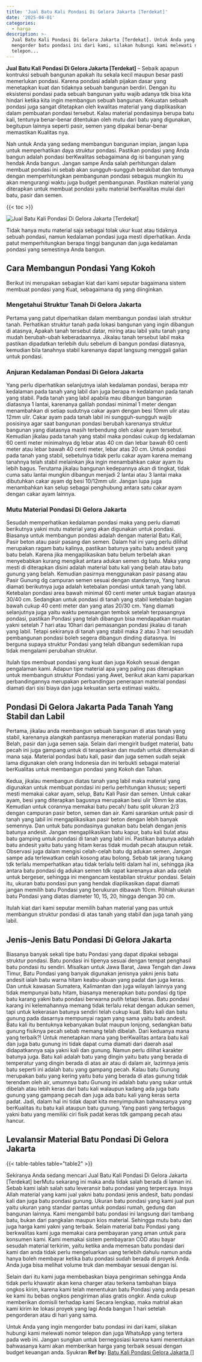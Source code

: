 ```yaml
---
title: 'Jual Batu Kali Pondasi Di Gelora Jakarta [Terdekat]'
date: '2025-04-01'
categories:
  - harga
description: >-
  Jual Batu Kali Pondasi Di Gelora Jakarta [Terdekat]. Untuk Anda yang ingin
  mengorder batu pondasi ini dari kami, silakan hubungi kami melewati nomor
  telepon...
---
```


**Jual Batu Kali Pondasi Di Gelora Jakarta \[Terdekat\]** – Sebaik apapun kontruksi sebuah bangunan apakah itu sekala kecil maupun besar pasti memerlukan pondasi. Karena pondasi adalah pijakan dasar yang menetapkan kuat dan tidaknya sebuah bangunan berdiri. Dengan itu eksistensi pondasi pada sebuah bangunan yaitu wajib adanya tdk bisa kita hindari ketika kita ingin membangun sebuah bangunan. Kekuatan sebuah pondasi juga sangat ditetapkan oleh kwalitas material yang diaplikasikan dalam pembuatan pondasi tersebut. Kalau material pondasinya berupa batu kali, tentunya benar-benar ditentukan oleh mutu dari batu yang digunakan, begitupun lainnya seperti pasir, semen yang dipakai benar-benar memastikan Kualitas nya.

Nah untuk Anda yang sedang membangun bangunan impian, jangan lupa untuk memperhatikan daya struktur pondasi. Pastikan pondasi yang Anda bangun adalah pondasi berKwalitas sebagaimana dg isi bangunan yang hendak Anda bangun. Jangan sampe Anda salah perhitungan dalam membuat pondasi ini sebab akan sungguh-sungguh berakibat dan tentunya dengan memperhitungkan pembangunan pondasi sebagus mungkin itu akan mengurangi waktu juga budget pembangunan. Pastikan material yang diterapkan untuk membuat pondasi yaitu material berKwalitas mulai dari batu, pasir dan semen.

{{< toc >}}

![Jual Batu Kali Pondasi Di Gelora Jakarta [Terdekat]](/images/jual-batu-kali-35.png)

Tidak hanya mutu material saja sebagai tolak ukur kuat atau tidaknya sebuah pondasi, namun kedalaman pondasi juga mesti diperhatikan. Anda patut memperhitungkan berapa tinggi bangunan dan juga kedalaman pondasi yang semestinya Anda bangun.

## Cara Membangun Pondasi Yang Kokoh

Berikut ini merupakan sebagian kiat dari kami seputar bagaimana sistem membuat pondasi yang Kuat, sebagaimana dg yang diinginkan.

### Mengetahui Struktur Tanah Di Gelora Jakarta

Pertama yang patut diperhatikan dalam membangun pondasi ialah struktur tanah. Perhatikan struktur tanah pada lokasi bangunan yang ingin dibangun di atasnya, Apakah tanah tersebut datar, miring atau labil yaitu tanah yang mudah berubah-ubah keberadaannya. Jikalau tanah tersebut labil maka pastikan dipadatkan terlebih dulu sebelum di bangun pondasi diatasnya, kemudian bila tanahnya stabil karenanya dapat langsung menggali galian untuk pondasi.

### Anjuran Kedalaman Pondasi Di Gelora Jakarta

Yang perlu diperhatikan selanjutnya ialah kedalaman pondasi, berapa mtr kedalaman pada tanah yang labil dan juga berapa m kedalaman pada tanah yang stabil. Pada tanah yang labil apabila mau dibangun bangunan diatasnya 1 lantai, karenanya galilah pondasi minimal 1 meter dengan menambahkan di setiap sudutnya cakar ayam dengan besi 10mm ulir atau 12mm ulir. Cakar ayam pada tanah labil ini sungguh-sungguh wajib posisinya agar saat bangunan pondasi berubah karenanya struktur bangunan yang diatasnya masih terbendung oleh cakar ayam tersebut. Kemudian jikalau pada tanah yang stabil maka pondasi cukup dg kedalaman 60 centi meter minimalnya dg lebar atas 40 cm dan lebar bawah 60 centi meter atau lebar bawah 40 centi meter, lebar atas 20 cm. Untuk pondasi pada tanah yang stabil, sebetulnya tidak perlu cakar ayam karena memang tanahnya telah stabil melainkan jika ingin menambahkan cakar ayam itu lebih bagus. Terutama jikalau bangunan kedepannya akan di tingkat, tidak cuma satu lantai mungkin dibangun menjadi 2 lantai atau 3 lantai maka dibutuhkan cakar ayam dg besi 10/12mm ulir. Jangan lupa juga menambahkan kan selup sebagai penghubung antara satu cakar ayam dengan cakar ayam lainnya.

### Mutu Material Pondasi Di Gelora Jakarta

Sesudah memperhatikan kedalaman pondasi maka yang perlu diamati berikutnya yakni mutu material yang akan digunakan untuk pondasi. Biasanya untuk membangun pondasi adalah dengan material Batu Kali, Pasir beton atau pasir pasang dan semen. Dalam hal ini yang perlu dilihat merupakan ragam batu kalinya, pastikan batunya yaitu batu andesit yang batu belah. Karena jika mengaplikasikan batu belum terbelah akan menyebabkan kurang mengikat antara adukan semen dg batu. Maka yang mesti di diterapkan disini adalah material batu kali yang belah atau batu gunung yang belah. Kemudian pasirnya menggunakan pasir pasang atau Pasir Gunung dg campuran semen sesuai dengan standarnya, Yang harus diamati berikutnya juga adalah ketebalan pondasi untuk tanah yang labil. Ketebalan pondasi area bawah minimal 60 centi meter untuk bagian atasnya 30/40 cm. Sedangkan untuk pondasi di tanah yang stabil ketebalan bagian bawah cukup 40 centi meter dan yang atas 20/30 cm. Yang diamati selanjutnya juga yaitu waktu pemasangan tembok setelah terpasangnya pondasi, pastikan Pondasi yang telah dibangun bisa mendapatkan muatan yakni setelah 7 hari atau 10hari dari pemasangan pondasi jikalau di tanah yang labil. Tetapi sekiranya di tanah yang stabil maka 2 atau 3 hari sesudah pembangunan pondasi boleh segera dibangun dinding diatasnya. Ini berguna supaya struktur Pondasi yang telah dibangun sedemikian rupa tidak mengalami perubahan struktur.

Itulah tips membuat pondasi yang kuat dan juga Kokoh sesuai dengan pengalaman kami. Adapun tipe material apa yang paling pas diterapkan untuk membangun struktur Pondasi yang Awet, berikut akan kami paparkan perbandingannya merupakan perbandingan penerapan material pondasi diamati dari sisi biaya dan juga kekuatan serta estimasi waktu.

## Pondasi Di Gelora Jakarta Pada Tanah Yang Stabil dan Labil

Pertama, jikalau anda membangun sebuah bangunan di atas tanah yang stabil, karenanya alangkah pantasnya menerapkan material pondasi Batu Belah, pasir dan juga semen saja. Selain dari mengirit budget material, batu pecah ini juga gampang untuk di terapankan dan mudah untuk ditemukan di mana saja. Material pondasi batu kali, pasir dan juga semen sudah sejak lama digunakan oleh orang Indonesia dan ini terbukti sebagai material berKualitas untuk membangun pondasi yang Kokoh dan Tahan.

Kedua, jikalau membangun diatas tanah yang labil maka material yang digunakan untuk membuat pondasi ini perlu perhitungan khusus; seperti mesti memakai cakar ayam, selup, Batu Kali Pasir dan semen. Untuk cakar ayam, besi yang diterapkan bagusnya merupakan besi ulir 10mm ke atas. Kemudian untuk corannya memakai batu pecah/ batu split ukuran 2/3 dengan campuran pasir beton, semen dan air. Kami sarankan untuk pasir di tanah yang labil ini mengaplikasikan pasir beton dengan lebih banyak semennya. Dan untuk batu pondasinya gunakan batu belah dengan jenis batunya andesit. Jangan mengaplikasikan batu kapur, batu kali bulat atau batu gamping untuk pondasi di tanah yang labil ini. Pastikan batunya adalah batu andesit yaitu batu yang hitam keras tidak mudah pecah ataupun retak. Observasi juga dalam mengisi celah-celah batu dg adukan semen, Jangan sampe ada terlewatkan celah kosong atau bolong. Sebab tak jarang tukang tdk terlalu memperhatikan atau tidak terlalu teliti dalam hal ini, sehingga jika antara batu pondasi dg adukan semen tdk rapat karenanya akan ada celah untuk bergeser, sehingga ini mengancam kestabilan struktur pondasi. Selain itu, ukuran batu pondasi pun yang hendak diaplikasikan dapat diamati jangan memilih batu Pondasi yang berukuran dibawah 10cm. Pilihlah ukuran batu Pondasi yang diatas diameter 10, 15, 20, hingga dengan 30 cm.

Itulah kiat dari kami seputar memilih bahan material yang pas untuk membangun struktur pondasi di atas tanah yang stabil dan juga tanah yang labil.

## Jenis-Jenis Batu Pondasi Di Gelora Jakarta

Biasanya banyak sekali tipe batu Pondasi yang dapat dipakai sebagai struktur pondasi. Batu pondasi ini tipenya sesuai dengan tempat penghasil batu pondasi itu sendiri. Misalkan untuk Jawa Barat, Jawa Tengah dan Jawa Timur, Batu Pondasi yang banyak digunakan jenisnya yakni jenis batu andesit ialah batu warna hitam keabu-abuan yang padat dan juga keras. Dan untuk kawasan Sumatera, Kalimantan dan juga wilayah lainnya yang tidak mempunyai batu hitam, biasanya menerapkan batu pondasi dg tipe batu karang yakni batu pondasi berwarna putih tetapi keras. Batu pondasi karang ini kelemahannya memang tidak terlalu rekat dengan adukan semen, tapi untuk kekerasan batunya sendiri telah cukup kuat. Batu kali dan batu gunung pada dasarnya mempunyai ragam yang sama yaitu batu andesit. Batu kali itu bentuknya kebanyakan bulat maupun lonjong, sedangkan batu gunung fisiknya pecah sebab memang telah dibelah. Dari keduanya mana yang terbaik?! Untuk menetapkan mana yang berKwalitas antara batu kali dan juga batu gunung ini tidak dapat cuma diamati dari daerah asal didapatkannya saja yakni kali dan gunung. Namun perlu dilihat karakter batunya juga. Batu kali adalah batu yang dingin yaitu batu yang berada di temperatur yang dingin berada di atas air atau di dalam air, lazimnya jenis batu seperti ini adalah batu yang gampang pecah. Kalau batu Gunung merupakan batu yang kering yaitu batu yang berada di atas gunung tidak terendam oleh air, umumnya batu Gunung ini adalah batu yang sukar untuk dibelah atau lebih keras dari batu kali walaupun kadang ada juga batu gunung yang gampang pecah dan juga ada batu kali yang keras serta padat. Jadi, dalam hal ini tidak dapat kita menyimpulkan bahwasanya yang berKualitas itu batu kali ataupun batu gunung. Yang pasti yang terbagus yakni batu yang memiliki ciri fisik padat keras tdk gampang pecah atau hancur.

## Levalansir Material Batu Pondasi Di Gelora Jakarta

{{< table-tables table="table2" >}}

Sekiranya Anda sedang mencari Jual Batu Kali Pondasi Di Gelora Jakarta \[Terdekat\] berMutu sekarang ini maka anda tidak salah berada di laman ini. Sebab kami ialah salah satu leveransir batu pondasi yang terpercaya. Insya Allah material yang kami jual yakni batu pondasi jenis andesit, batu pondasi kali dan juga batu pondasi gunung. Ukuran batu pondasi yang kami jual pun yaitu ukuran yang standar pantas untuk pondasi rumah, gedung dan bangunan lainnya. Kami mengambil batu pondasi ini langsung dari tambang batu, bukan dari pangkalan maupun kios material. Sehingga mutu batu dan juga harga kami yakni yang terbaik. Selain material batu Pondasi yang berkwalitas kami juga memakai cara pembayaran yang aman untuk para konsumen kami. Kami memakai sistem pembayaran COD atau bayar sesudah material terkirim, yaitu ketika anda memesan batu pondasi dari kami dan anda tidak perlu mengeluarkan uang terlebih dahulu namun anda hanya boleh membayar ketika batu pondasi sudah berada di proyek Anda. Anda juga bisa melihat volume truk dan membayar sesuai dengan isi.

Selain dari itu kami juga membebaskan biaya pengiriman sehingga Anda tidak perlu khawatir akan kena charger atau terkena tambahan biaya ongkos kirim, karena kami telah menentukan batu Pondasi yang anda pesan ke kami itu bebas ongkos pengiriman alias gratis ongkir. Anda cukup memberikan domisili terhadap kami Secara lengkap, maka matrial akan kami kirim ke lokasi proyek yang lagi Anda bangun 1 hari setelah pengorderan atau di hari yang sama.

Untuk Anda yang ingin mengorder batu pondasi ini dari kami, silakan hubungi kami melewati nomor telepon dan juga WhatsApp yang tertera pada web ini. Jangan sungkan untuk bernegosiasi karena kami menentukan bahwasanya kami akan memberikan harga yang terbaik sesuai dengan budget keuangan anda. Syukran
**Ref by:** [Batu Kali Pondasi Gelora Jakarta []](https://id.wikipedia.org/wiki/Batu)
